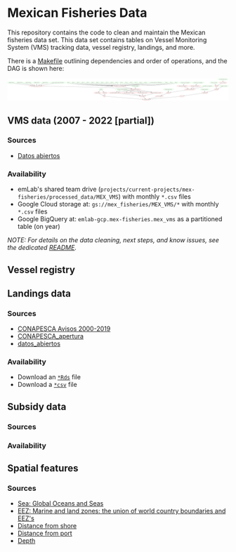 # Mexican Fisheries Data

This repository contains the code to clean and maintain the Mexican fisheries data set. This data set contains tables on Vessel Monitoring System (VMS) tracking data, vessel registry, landings, and more.

There is a [Makefile](Makefile) outlining dependencies and order of operations, and the DAG is shown here:

![](makefile-dag.png)

## VMS data (2007 - 2022 [partial])

### Sources

- [Datos abiertos](https://datos.gob.mx/busca/dataset/localizacion-y-monitoreo-satelital-de-embarcaciones-pesqueras)

### Availability

- emLab's shared team drive (`projects/current-projects/mex-fisheries/processed_data/MEX_VMS`) with monthly `*.csv` files
- Google Cloud storage at: `gs://mex_fisheries/MEX_VMS/*` with monthly `*.csv` files
- Google BigQuery at: `emlab-gcp.mex-fisheries.mex_vms` as a partitioned table (on year)

_NOTE: For details on the data cleaning, next steps, and know issues, see the dedicated [README](/scripts/vms)._

## Vessel registry

## Landings data

### Sources

- [CONAPESCA Avisos 2000-2019]()
- [CONAPESCA_apertura](https://conapesca.gob.mx/wb/cona/avisos_arribo_cosecha_produccion)
- [datos_abiertos](https://datos.gob.mx/busca/dataset/produccion-pesquera)

### Availability

- Download an [`*Rds`]() file
- Download a [`*csv`]() file

## Subsidy data

### Sources

### Availability

## Spatial features

### Sources

- [Sea: Global Oceans and Seas](https://www.marineregions.org/sources.php)
- [EEZ: Marine and land zones: the union of world country boundaries and EEZ's](https://www.marineregions.org/sources.php)
- [Distance from shore](https://gmed.auckland.ac.nz/download.html)
- [Distance from port](https://gmed.auckland.ac.nz/download.html)
- [Depth](https://gmed.auckland.ac.nz/download.html)